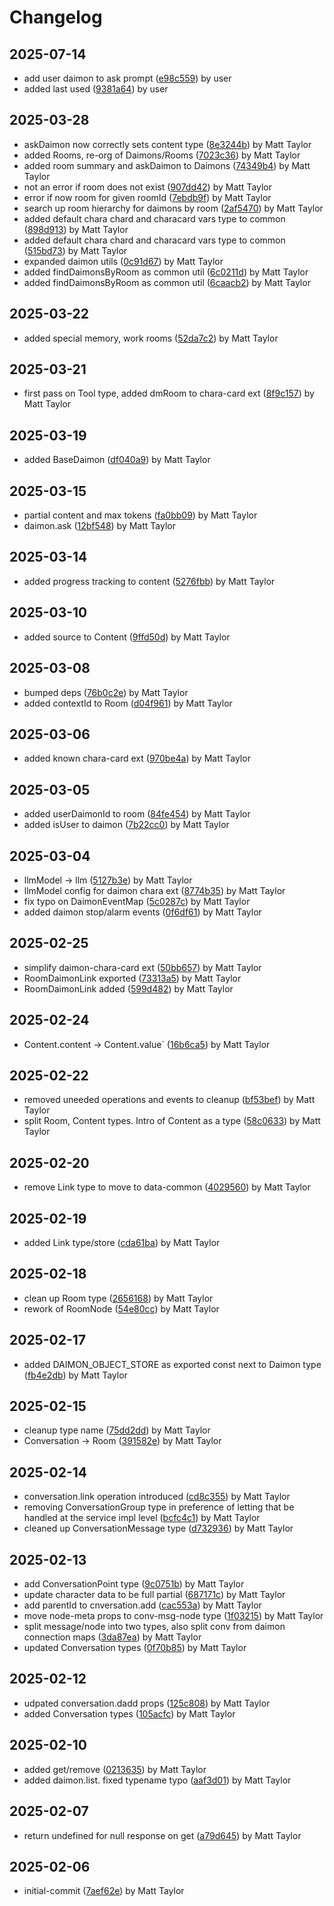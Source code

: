 # Changelog


## 2025-07-14
- add user daimon to ask prompt ([e98c559](https://github.com/mjt-services/daimon-common-2025/commit/e98c5594558446cb3d6c543396324b0eb95183af)) by user
- added last used ([9381a64](https://github.com/mjt-services/daimon-common-2025/commit/9381a64d555d53cb934a3363d51836e502276176)) by user

## 2025-03-28
- askDaimon now correctly sets content type ([8e3244b](https://github.com/mjt-services/daimon-common-2025/commit/8e3244be7b1af0cf44b04241335a0e8b930420e8)) by Matt Taylor
- added Rooms, re-org of Daimons/Rooms ([7023c36](https://github.com/mjt-services/daimon-common-2025/commit/7023c36ea1a2ce5196e2d3ffea86ab0c698b64e6)) by Matt Taylor
- added room summary and askDaimon to Daimons ([74349b4](https://github.com/mjt-services/daimon-common-2025/commit/74349b4712579028457e8f6efd18a18d511c32b6)) by Matt Taylor
- not an error if room does not exist ([907dd42](https://github.com/mjt-services/daimon-common-2025/commit/907dd428505eb25c0f68f468736391a37e80de59)) by Matt Taylor
- error if now room for given roomId ([7ebdb9f](https://github.com/mjt-services/daimon-common-2025/commit/7ebdb9f5698ebcc446c5521148f383246b080d2f)) by Matt Taylor
- search up room hierarchy for daimons by room ([2af5470](https://github.com/mjt-services/daimon-common-2025/commit/2af547088bc24bfc921a38ce35c55614ff84e3fd)) by Matt Taylor
- added default chara chard and characard vars type to common ([898d913](https://github.com/mjt-services/daimon-common-2025/commit/898d913848debfba57ef5b65c1f08a4fee72ba7f)) by Matt Taylor
- added default chara chard and characard vars type to common ([515bd73](https://github.com/mjt-services/daimon-common-2025/commit/515bd73008e9637b721ea96ac8e0bea2ca87edc6)) by Matt Taylor
- expanded daimon utils ([0c91d67](https://github.com/mjt-services/daimon-common-2025/commit/0c91d67d6be8b78c352000dbbff2618478c331fc)) by Matt Taylor
- added findDaimonsByRoom as common util ([6c0211d](https://github.com/mjt-services/daimon-common-2025/commit/6c0211d83a01982b5fa700165b7c432fe755bb2e)) by Matt Taylor
- added findDaimonsByRoom as common util ([6caacb2](https://github.com/mjt-services/daimon-common-2025/commit/6caacb27b58130876ed769d1d3bf2799960add70)) by Matt Taylor

## 2025-03-22
- added special memory, work rooms ([52da7c2](https://github.com/mjt-services/daimon-common-2025/commit/52da7c214fef037de7c9f0efbd4a7576372a6387)) by Matt Taylor

## 2025-03-21
- first pass on Tool type, added dmRoom to chara-card ext ([8f9c157](https://github.com/mjt-services/daimon-common-2025/commit/8f9c1572d16dbfac2b92bd4794da0942008e4214)) by Matt Taylor

## 2025-03-19
- added BaseDaimon ([df040a9](https://github.com/mjt-services/daimon-common-2025/commit/df040a92e9e9237f3b135f884246bdfd21c49059)) by Matt Taylor

## 2025-03-15
- partial content and max tokens ([fa0bb09](https://github.com/mjt-services/daimon-common-2025/commit/fa0bb097d96347c116fe83ea6656eccd1d154930)) by Matt Taylor
- daimon.ask ([12bf548](https://github.com/mjt-services/daimon-common-2025/commit/12bf5488079aebc70f4c276ae25ea5c59489738d)) by Matt Taylor

## 2025-03-14
- added progress tracking to content ([5276fbb](https://github.com/mjt-services/daimon-common-2025/commit/5276fbbe9e4e98f304d6901ff3804f4a649e78e2)) by Matt Taylor

## 2025-03-10
- added source to Content ([9ffd50d](https://github.com/mjt-services/daimon-common-2025/commit/9ffd50d2aa6deab06b9b6c08c479b66dfcefc5b3)) by Matt Taylor

## 2025-03-08
- bumped deps ([76b0c2e](https://github.com/mjt-services/daimon-common-2025/commit/76b0c2e829e5e0265a822a075df688781d327252)) by Matt Taylor
- added contextId to Room ([d04f961](https://github.com/mjt-services/daimon-common-2025/commit/d04f96197fcd4fc4d0c0c462933337865eaaf17b)) by Matt Taylor

## 2025-03-06
- added known chara-card ext ([970be4a](https://github.com/mjt-services/daimon-common-2025/commit/970be4a50a6192fd6fea5d53797309af77450337)) by Matt Taylor

## 2025-03-05
- added userDaimonId to room ([84fe454](https://github.com/mjt-services/daimon-common-2025/commit/84fe454470c554a0ac70e10f783f271b7113a820)) by Matt Taylor
- added isUser to daimon ([7b22cc0](https://github.com/mjt-services/daimon-common-2025/commit/7b22cc0a635a5e0201b651d9df6b280768e439cd)) by Matt Taylor

## 2025-03-04
- llmModel -> llm ([5127b3e](https://github.com/mjt-services/daimon-common-2025/commit/5127b3eab38c8f0164ba1fa22f97c2861cbf407e)) by Matt Taylor
- llmModel config for daimon chara ext ([8774b35](https://github.com/mjt-services/daimon-common-2025/commit/8774b35a3dacbb112abffcd0c0ecdbce51bde32b)) by Matt Taylor
- fix typo on DaimonEventMap ([5c0287c](https://github.com/mjt-services/daimon-common-2025/commit/5c0287c11c353eae17f0a0ebf563a5b7433eb607)) by Matt Taylor
- added daimon stop/alarm events ([0f6df61](https://github.com/mjt-services/daimon-common-2025/commit/0f6df61937489f77c37ab9aa6cebd27030ab7973)) by Matt Taylor

## 2025-02-25
- simplify daimon-chara-card ext ([50bb657](https://github.com/mjt-services/daimon-common-2025/commit/50bb657ac94744ea77e6c0132bccf2a6cae9beb1)) by Matt Taylor
- RoomDaimonLink exported ([73313a5](https://github.com/mjt-services/daimon-common-2025/commit/73313a5927e9b0268e0e15892c8816f2b348c40b)) by Matt Taylor
- RoomDaimonLink added ([599d482](https://github.com/mjt-services/daimon-common-2025/commit/599d4828c12e9cd961921581c075d9c597ca0b72)) by Matt Taylor

## 2025-02-24
- Content.content -> Content.value` ([16b6ca5](https://github.com/mjt-services/daimon-common-2025/commit/16b6ca5d248557337c281b343e00ffc5bf84224a)) by Matt Taylor

## 2025-02-22
- removed uneeded operations and events to cleanup ([bf53bef](https://github.com/mjt-services/daimon-common-2025/commit/bf53bef5e7eceafd7001276af78f464766437452)) by Matt Taylor
- split Room, Content types. Intro of Content as a type ([58c0633](https://github.com/mjt-services/daimon-common-2025/commit/58c06335f2af4da77989d16fe7ff279dd606527e)) by Matt Taylor

## 2025-02-20
- remove Link type to move to data-common ([4029560](https://github.com/mjt-services/daimon-common-2025/commit/402956068a885b6737dd080e0d3b3b9171512ea6)) by Matt Taylor

## 2025-02-19
- added Link type/store ([cda61ba](https://github.com/mjt-services/daimon-common-2025/commit/cda61ba8e4c18000f028de2c1fe68b89551436b2)) by Matt Taylor

## 2025-02-18
- clean up Room type ([2656168](https://github.com/mjt-services/daimon-common-2025/commit/2656168ac5a51ede6a670e1c07db484c06f8ccad)) by Matt Taylor
- rework of RoomNode ([54e80cc](https://github.com/mjt-services/daimon-common-2025/commit/54e80ccb56e23dee0f720783f6c9f145b9a1c15f)) by Matt Taylor

## 2025-02-17
- added DAIMON_OBJECT_STORE as exported const next to Daimon type ([fb4e2db](https://github.com/mjt-services/daimon-common-2025/commit/fb4e2db81229b7797cb36c2678f572c0df2b0137)) by Matt Taylor

## 2025-02-15
- cleanup type name ([75dd2dd](https://github.com/mjt-services/daimon-common-2025/commit/75dd2dd5238d081f93dc05763afd175c46d75fc7)) by Matt Taylor
- Conversation -> Room ([391582e](https://github.com/mjt-services/daimon-common-2025/commit/391582e189fe5bf591f50803a8e285bbccf06f09)) by Matt Taylor

## 2025-02-14
- conversation.link operation introduced ([cd8c355](https://github.com/mjt-services/daimon-common-2025/commit/cd8c3558eac076a527e1a9fdc722c39a7fac9d12)) by Matt Taylor
- removing ConversationGroup type in preference of letting that be handled at the service impl level ([bcfc4c1](https://github.com/mjt-services/daimon-common-2025/commit/bcfc4c1b977e43c906f2cf3da764d03bfff29f4d)) by Matt Taylor
- cleaned up ConversationMessage type ([d732936](https://github.com/mjt-services/daimon-common-2025/commit/d7329361c371a1aa10bc14e4fc7c6cdb5d9e1458)) by Matt Taylor

## 2025-02-13
- add ConversationPoint type ([9c0751b](https://github.com/mjt-services/daimon-common-2025/commit/9c0751bb82a8b90577ce7e1695ff46b3ca29d67c)) by Matt Taylor
- update character data to be full partial ([687171c](https://github.com/mjt-services/daimon-common-2025/commit/687171c6eac7b58b133f9889cde1c5e79c27a387)) by Matt Taylor
- add parentId to cnversation.add ([cac553a](https://github.com/mjt-services/daimon-common-2025/commit/cac553add52dbdfb3405fb597bce99a185a61c42)) by Matt Taylor
- move node-meta props to conv-msg-node type ([1f03215](https://github.com/mjt-services/daimon-common-2025/commit/1f032153063ffc9a0fdaca46614f58a9f6e4efd7)) by Matt Taylor
- split message/node into two types, also split conv from daimon connection maps ([3da87ea](https://github.com/mjt-services/daimon-common-2025/commit/3da87ea1bb3dc97635ec6e4d96d0a6a48f603fad)) by Matt Taylor
- updated Conversation types ([0f70b85](https://github.com/mjt-services/daimon-common-2025/commit/0f70b85a9d1e41e9c3befff4d51b503a328c1bba)) by Matt Taylor

## 2025-02-12
- udpated conversation.dadd props ([125c808](https://github.com/mjt-services/daimon-common-2025/commit/125c808a918460cfdf5bac3fbb564e7a7b39657c)) by Matt Taylor
- added Conversation types ([105acfc](https://github.com/mjt-services/daimon-common-2025/commit/105acfc873ea5210560300d580f3d5a4f0aa4b09)) by Matt Taylor

## 2025-02-10
- added get/remove ([0213635](https://github.com/mjt-services/daimon-common-2025/commit/0213635f79b72c89bad3e0e8da1044659328185c)) by Matt Taylor
- added daimon.list. fixed typename typo ([aaf3d01](https://github.com/mjt-services/daimon-common-2025/commit/aaf3d0108b83639fcd4c2e49f20f917ff7e0cea5)) by Matt Taylor

## 2025-02-07
- return undefined for null response on get ([a79d645](https://github.com/mjt-services/daimon-common-2025/commit/a79d6458b121d9729aaaf24d09b9fab4af39d37f)) by Matt Taylor

## 2025-02-06
- initial-commit ([7aef62e](https://github.com/mjt-services/daimon-common-2025/commit/7aef62ea1208d88dda5198ec8e113db75ac45cb3)) by Matt Taylor
